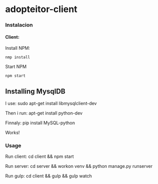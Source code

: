# adopteitor-client

### Instalacion

#### Client:

Install NPM:

    nmp install

Start NPM

    npm start

## Installing MysqlDB

I use:
sudo apt-get install libmysqlclient-dev

Then i run:
apt-get install python-dev

Finnaly:
pip install MySQL-python

Works!


### Usage

Run client:
    cd client && npm start

Run server:
    cd server && workon venv && python manage.py runserver

Run gulp:
    cd client && gulp && gulp watch
